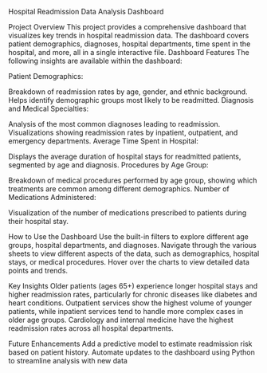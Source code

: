 Hospital Readmission Data Analysis Dashboard


Project Overview
This project provides a comprehensive dashboard that visualizes key trends in hospital readmission data. 
The dashboard covers patient demographics, diagnoses, hospital departments, time spent in the hospital, and more, all in a single interactive file.
Dashboard Features
The following insights are available within the dashboard:

Patient Demographics:

Breakdown of readmission rates by age, gender, and ethnic background.
Helps identify demographic groups most likely to be readmitted.
Diagnosis and Medical Specialties:

Analysis of the most common diagnoses leading to readmission.
Visualizations showing readmission rates by inpatient, outpatient, and emergency departments.
Average Time Spent in Hospital:

Displays the average duration of hospital stays for readmitted patients, segmented by age and diagnosis.
Procedures by Age Group:

Breakdown of medical procedures performed by age group, showing which treatments are common among different demographics.
Number of Medications Administered:

Visualization of the number of medications prescribed to patients during their hospital stay.


How to Use the Dashboard
Use the built-in filters to explore different age groups, hospital departments, and diagnoses.
Navigate through the various sheets to view different aspects of the data, such as demographics, hospital stays, or medical procedures.
Hover over the charts to view detailed data points and trends.

Key Insights
Older patients (ages 65+) experience longer hospital stays and higher readmission rates, particularly for chronic diseases like diabetes and heart conditions.
Outpatient services show the highest volume of younger patients, while inpatient services tend to handle more complex cases in older age groups.
Cardiology and internal medicine have the highest readmission rates across all hospital departments.

Future Enhancements
Add a predictive model to estimate readmission risk based on patient history.
Automate updates to the dashboard using Python to streamline analysis with new data

